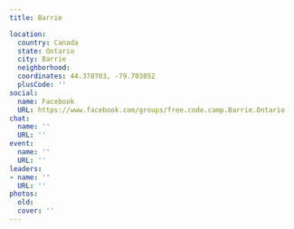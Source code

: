 ```yaml
---
title: Barrie

location:
  country: Canada
  state: Ontario
  city: Barrie
  neighborhood: 
  coordinates: 44.378703, -79.703052
  plusCode: ''
social:
  name: Facebook
  URL: https://www.facebook.com/groups/free.code.camp.Barrie.Ontario
chat:
  name: ''
  URL: ''
event:
  name: ''
  URL: ''
leaders:
- name: ''
  URL: ''
photos:
  old: 
  cover: ''
---
```

